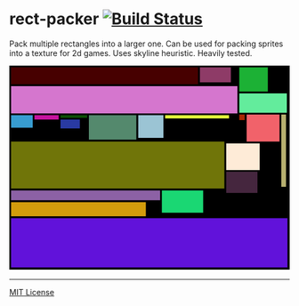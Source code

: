 rect-packer [![Build Status]][Travis CI]
========
Pack multiple rectangles into a larger one. Can be used for packing sprites into a
texture for 2d games. Uses skyline heuristic. Heavily tested.

![Skyline packer](./example-packing.png)

--------

[MIT License](LICENSE)

[Build Status]: https://travis-ci.org/kryptan/rect_packer.svg?branch=master
[Travis CI]: https://travis-ci.org/kryptan/rect_packer
[Documentation]: https://kryptan.github.io/rect_packer/target/doc/rect_packer
